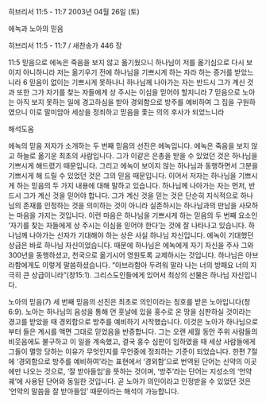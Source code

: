 히브리서 11:5 - 11:7 
2003년 04월 26일 (토)

에녹과 노아의 믿음



히브리서 11:5 - 11:7 / 새찬송가 446 장


11:5 믿음으로 에녹은 죽음을 보지 않고 옮기웠으니 하나님이 저를 옮기심으로 다시 보이지 아니하니라 저는 옮기우기 전에 하나님을 기쁘시게 하는 자라 하는 증거를 받았느니라 
6 믿음이 없이는 기쁘시게 못하나니 하나님께 나아가는 자는 반드시 그가 계신 것과 또한 그가 자기를 찾는 자들에게 상 주시는 이심을 믿어야 할지니라 
7 믿음으로 노아는 아직 보지 못하는 일에 경고하심을 받아 경외함으로 방주를 예비하여 그 집을 구원하였으니 이로 말미암아 세상을 정죄하고 믿음을 좇는 의의 후사가 되었느니라

해석도움





에녹의 믿음 
저자가 소개하는 두 번째 믿음의 선진은 에녹입니다. 에녹은 죽음을 보지 않고 하늘로 옮기운 최초의 사람입니다. 그가 이같은 은총을 받을 수 있었던 것은 하나님을 기쁘시게 해드렸기 때문입니다. 그리고 에녹이 보이지 않는 하나님과 동행하면서 그분을 기쁘시게 해 드릴 수 있었던 것은 그의 믿음 때문입니다. 이어서 저자는 하나님을 기쁘시게 하는 믿음의 두 가지 내용에 대해 말하고 있습니다. 하나님께 나아가는 자는 먼저, 반드시 그가 계신 것을 믿어야 합니다. 그가 계신 것을 믿는 것은 단순히 지식적으로 하나님의 존재를 인정하는 것을 의미하는 것이 아니라 실존하시는 하나님과의 만남을 사모하는 마음을 가지는 것입니다. 이런 마음은 하나님을 기쁘시게 하는 믿음의 두 번째 요소인 ‘자기를 찾는 자들에게 상 주시는 이심을 믿어야 한다’는 것에 잘 나타나고 있습니다. 하나님께 나아가는 신자가 기대해야 하는 상은 사실 하나님 자신입니다. 에녹이 기대했던 상급은 바로 하나님 자신이었습니다. 때문에 하나님은 에녹에게 자기 자신을 주사 그와 300년을 동행하셨고, 천국으로 옮기시어 영원토록 교제하시는 것입니다. 하나님은 아브라함에게도 이렇게 말씀하셨습니다. “아브라함아 두려워 말라 나는 너의 방패요 너의 지극히 큰 상급이니라”(창15:1). 그리스도인들에게 있어서 최상의 선물은 하나님 자신입니다. 

노아의 믿음(7) 
세 번째 믿음의 선진은 최초로 의인이라는 칭호를 받은 노아입니다(창6:9). 노아는 하나님의 음성을 통해 먼 훗날에 있을 홍수로 온 땅을 심판하실 것이라는 경고를 받았을 때 경외함으로 방주를 예비하기 시작했습니다. 이것은 노아가 하나님으로부터 들은 계시를 액면 그대로 믿었음을 반증합니다. 그는 오랜 세월 동안 주위 사람들의 비웃음에도 불구하고 이 일을 계속했고, 결국 홍수 심판이 임하였을 때 세상 사람들에게 그들이 멸망 당하는 이유가 무엇인지를 무언중에 정죄하는 기준이 되었습니다. 한편 7절에 ‘경외함으로 방주를 예비하여’라는 표현에서 ‘경외함’으로 번역된 단어는 신약의 이곳에만 나오는 것으로, ‘잘 받아들임’을 뜻하는 것이며, ‘방주’라는 단어는 지성소의 ‘언약궤’에 사용된 단어와 동일한 것입니다. 곧 노아가 의인이라고 인정받을 수 있었던 것은 ‘언약의 말씀을 잘 받아들임’ 때문이라는 해석이 가능합니다.